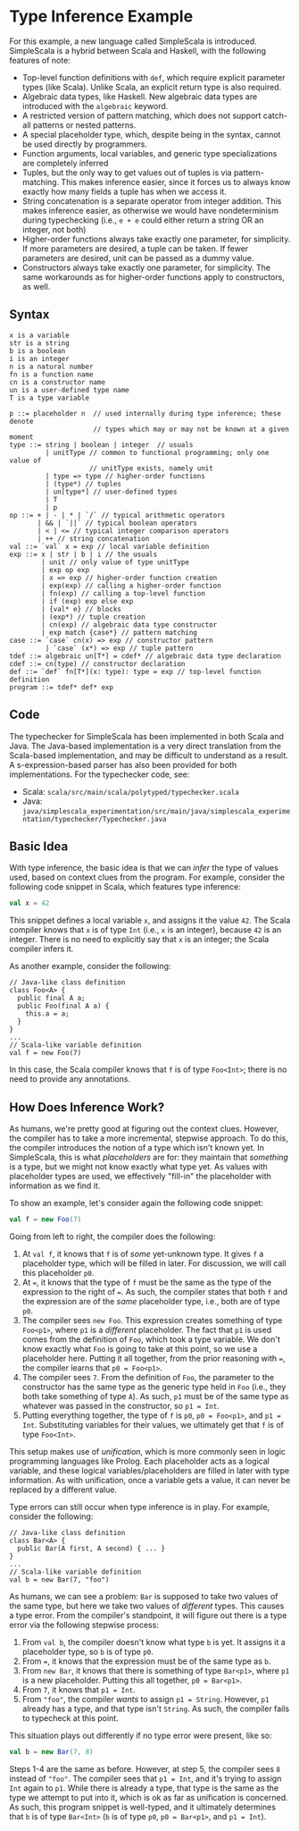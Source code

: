 # Type Inference Example #

For this example, a new language called SimpleScala is introduced.
SimpleScala is a hybrid between Scala and Haskell, with the following features of note:

- Top-level function definitions with `def`, which require explicit parameter types (like Scala).
  Unlike Scala, an explicit return type is also required.
- Algebraic data types, like Haskell.
  New algebraic data types are introduced with the `algebraic` keyword.
- A restricted version of pattern matching, which does not support catch-all patterns or nested patterns.
- A special placeholder type, which, despite being in the syntax, cannot be used directly by programmers.
- Function arguments, local variables, and generic type specializations are completely inferred
- Tuples, but the only way to get values out of tuples is via pattern-matching.
  This makes inference easier, since it forces us to always know exactly how many fields a tuple has when we access it.
- String concatenation is a separate operator from integer addition.
  This makes inference easier, as otherwise we would have nondeterminism during typechecking (i.e., `e + e` could either return a string OR an integer, not both)
- Higher-order functions always take exactly one parameter, for simplicity.
  If more parameters are desired, a tuple can be taken.
  If fewer parameters are desired, unit can be passed as a dummy value.
- Constructors always take exactly one parameter, for simplicity.
  The same workarounds as for higher-order functions apply to constructors, as well.

## Syntax ##

```
x is a variable
str is a string
b is a boolean
i is an integer
n is a natural number
fn is a function name
cn is a constructor name
un is a user-defined type name
T is a type variable

p ::= placeholder n  // used internally during type inference; these denote
                     // types which may or may not be known at a given moment
type ::= string | boolean | integer  // usuals
         | unitType // common to functional programming; only one value of
                    // unitType exists, namely unit
         | type => type // higher-order functions
         | (type*) // tuples
         | un[type*] // user-defined types
         | T
         | p
op ::= + | - | * | `/` // typical arithmetic operators
       | && | `||` // typical boolean operators
       | < | <= // typical integer comparison operators
       | ++ // string concatenation
val ::= `val` x = exp // local variable definition
exp ::= x | str | b | i // the usuals
        | unit // only value of type unitType
        | exp op exp
        | x => exp // higher-order function creation
        | exp(exp) // calling a higher-order function
        | fn(exp) // calling a top-level function
        | if (exp) exp else exp
        | {val* e} // blocks
        | (exp*) // tuple creation
        | cn(exp) // algebraic data type constructor
        | exp match {case*} // pattern matching
case ::= `case` cn(x) => exp // constructor pattern
         | `case` (x*) => exp // tuple pattern
tdef ::= algebraic un[T*] = cdef* // algebraic data type declaration
cdef ::= cn(type) // constructor declaration
def ::= `def` fn[T*](x: type): type = exp // top-level function definition
program ::= tdef* def* exp
```

## Code ##

The typechecker for SimpleScala has been implemented in both Scala and Java.
The Java-based implementation is a very direct translation from the Scala-based implementation, and may be difficult to understand as a result.
A s-expression-based parser has also been provided for both implementations.
For the typechecker code, see:

- Scala: `scala/src/main/scala/polytyped/typechecker.scala`
- Java: `java/simplescala_experimentation/src/main/java/simplescala_experimentation/typechecker/Typechecker.java`

## Basic Idea ##

With type inference, the basic idea is that we can _infer_ the type of values used, based on context clues from the program.
For example, consider the following code snippet in Scala, which features type inference:

```scala
val x = 42
```

This snippet defines a local variable `x`, and assigns it the value `42`.
The Scala compiler knows that `x` is of type `Int` (i.e., `x` is an integer), because `42` is an integer.
There is no need to explicitly say that `x` is an integer; the Scala compiler infers it.

As another example, consider the following:

```
// Java-like class definition
class Foo<A> {
  public final A a;
  public Foo(final A a) {
    this.a = a;
  }
}
...
// Scala-like variable definition
val f = new Foo(7)
```

In this case, the Scala compiler knows that `f` is of type `Foo<Int>`; there is no need to provide any annotations.

## How Does Inference Work? ##

As humans, we're pretty good at figuring out the context clues.
However, the compiler has to take a more incremental, stepwise approach.
To do this, the compiler introduces the notion of a type which isn't known yet.
In SimpleScala, this is what _placeholders_ are for: they maintain that _something_ is a type, but we might not know exactly what type yet.
As values with placeholder types are used, we effectively "fill-in" the placeholder with information as we find it.

To show an example, let's consider again the following code snippet:

```scala
val f = new Foo(7)
```

Going from left to right, the compiler does the following:

1. At `val f`, it knows that `f` is of _some_ yet-unknown type.
   It gives `f` a placeholder type, which will be filled in later.
   For discussion, we will call this placeholder `p0`.
2. At `=`, it knows that the type of `f` must be the same as the type of the expression to the right of `=`.
   As such, the compiler states that both `f` and the expression are of the _same_ placeholder type, i.e., both are of type `p0`.
3. The compiler sees `new Foo`.
   This expression creates something of type `Foo<p1>`, where `p1` is a _different_ placeholder.
   The fact that `p1` is used comes from the definition of `Foo`, which took a type variable.
   We don't know exactly what `Foo` is going to take at this point, so we use a placeholder here.
   Putting it all together, from the prior reasoning with `=`, the compiler learns that `p0 = Foo<p1>`.
4. The compiler sees `7`.
   From the definition of `Foo`, the parameter to the constructor has the same type as the generic type held in `Foo` (i.e., they both take something of type `A`).
   As such, `p1` must be of the same type as whatever was passed in the constructor, so `p1 = Int`.
5. Putting everything together, the type of `f` is `p0`, `p0 = Foo<p1>`, and `p1 = Int`.
   Substituting variables for their values, we ultimately get that `f` is of type `Foo<Int>`.

This setup makes use of _unification_, which is more commonly seen in logic programming languages like Prolog.
Each placeholder acts as a logical variable, and these logical variables/placeholders are filled in later with type information.
As with unification, once a variable gets a value, it can never be replaced by a different value.

Type errors can still occur when type inference is in play.
For example, consider the following:

```
// Java-like class definition
class Bar<A> {
  public Bar(A first, A second) { ... }
}
...
// Scala-like variable definition
val b = new Bar(7, "foo")
```

As humans, we can see a problem: `Bar` is supposed to take two values of the same type, but here we take two values of _different_ types.
This causes a type error.
From the compiler's standpoint, it will figure out there is a type error via the following stepwise process:

1. From `val b`, the compiler doesn't know what type `b` is yet.
   It assigns it a placeholder type, so `b` is of type `p0`.
2. From `=`, it knows that the expression must be of the same type as `b`.
3. From `new Bar`, it knows that there is something of type `Bar<p1>`, where `p1` is a new placeholder.
   Putting this all together, `p0 = Bar<p1>`.
4. From `7`, it knows that `p1 = Int`.
5. From `"foo"`, the compiler _wants_ to assign `p1 = String`.
   However, `p1` already has a type, and that type isn't `String`.
   As such, the compiler fails to typecheck at this point.

This situation plays out differently if no type error were present, like so:

```scala
val b = new Bar(7, 8)
```

Steps 1-4 are the same as before.
However, at step 5, the compiler sees `8` instead of `"foo"`.
The compiler sees that `p1 = Int`, and it's trying to assign `Int` again to `p1`.
While there is already a type, that type is the same as the type we attempt to put into it, which is ok as far as unification is concerned.
As such, this program snippet is well-typed, and it ultimately determines that `b` is of type `Bar<Int>` (`b` is of type `p0`, `p0 = Bar<p1>`, and `p1 = Int`).
